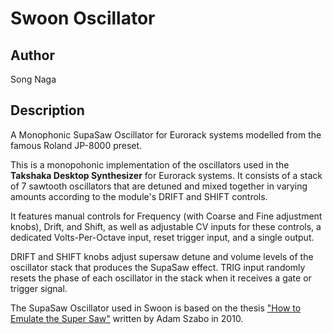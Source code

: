 # Swoon Oscillator

## Author

Song Naga

## Description

A Monophonic SupaSaw Oscillator for Eurorack systems modelled from the famous Roland JP-8000 preset.  

This is a monopohonic implementation of the oscillators used in the **Takshaka Desktop Synthesizer** for Eurorack systems.  It consists of a stack of 7 sawtooth oscillators that are detuned and mixed together in varying amounts according to the module's DRIFT and SHIFT controls.  

It features manual controls for Frequency (with Coarse and Fine adjustment knobs), Drift, and Shift, as well as adjustable CV inputs for these controls, a dedicated Volts-Per-Octave  input, reset trigger input, and a single output.  


DRIFT and SHIFT knobs adjust supersaw detune and volume levels of the oscillator stack that produces the SupaSaw effect.  TRIG input randomly resets the phase of each oscillator in the stack when it receives a gate or trigger signal. 

The SupaSaw Oscillator used in Swoon is based on the thesis ["How to Emulate the Super Saw"](https://adamszabo.com/internet/adam_szabo_how_to_emulate_the_super_saw.pdf) written by Adam Szabo in 2010.
